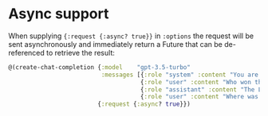 # Async support

When supplying `{:request {:async? true}}` in `:options` the request will be sent asynchronously and immediately return a Future that can be de-referenced to retrieve the result:

```clojure
@(create-chat-completion {:model    "gpt-3.5-turbo"
                          :messages [{:role "system" :content "You are a helpful assistant."}
                                     {:role "user" :content "Who won the world series in 2020?"}
                                     {:role "assistant" :content "The Los Angeles Dodgers won the World Series in 2020."}
                                     {:role "user" :content "Where was it played?"}]}
                         {:request {:async? true}})
```
